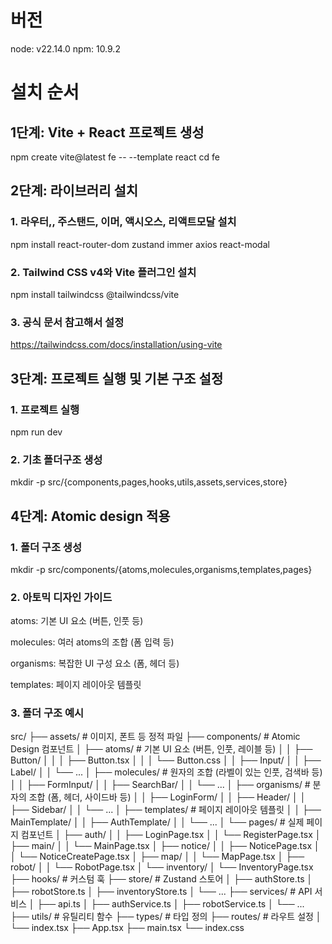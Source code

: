 # 버전
node: v22.14.0
npm: 10.9.2

# 설치 순서
## 1단계: Vite + React 프로젝트 생성
npm create vite@latest fe -- --template react
cd fe

## 2단계: 라이브러리 설치
### 1. 라우터,, 주스탠드, 이머, 액시오스, 리액트모달 설치
npm install react-router-dom zustand immer axios react-modal

### 2. Tailwind CSS v4와 Vite 플러그인 설치
npm install tailwindcss @tailwindcss/vite

### 3. 공식 문서 참고해서 설정
https://tailwindcss.com/docs/installation/using-vite

## 3단계: 프로젝트 실행 및 기본 구조 설정
### 1. 프로젝트 실행
npm run dev

### 2. 기초 폴더구조 생성
mkdir -p src/{components,pages,hooks,utils,assets,services,store}

## 4단계: Atomic design 적용
### 1. 폴더 구조 생성
mkdir -p src/components/{atoms,molecules,organisms,templates,pages}

### 2. 아토믹 디자인 가이드
atoms: 기본 UI 요소 (버튼, 인풋 등)

molecules: 여러 atoms의 조합 (폼 입력 등)

organisms: 복잡한 UI 구성 요소 (폼, 헤더 등)

templates: 페이지 레이아웃 템플릿

### 3. 폴더 구조 예시
src/
├── assets/                 # 이미지, 폰트 등 정적 파일
├── components/             # Atomic Design 컴포넌트
│   ├── atoms/              # 기본 UI 요소 (버튼, 인풋, 레이블 등)
│   │   ├── Button/
│   │   │   ├── Button.tsx
│   │   │   └── Button.css
│   │   ├── Input/
│   │   ├── Label/
│   │   └── ...
│   ├── molecules/          # 원자의 조합 (라벨이 있는 인풋, 검색바 등)
│   │   ├── FormInput/
│   │   ├── SearchBar/
│   │   └── ...
│   ├── organisms/          # 분자의 조합 (폼, 헤더, 사이드바 등)
│   │   ├── LoginForm/
│   │   ├── Header/
│   │   ├── Sidebar/
│   │   └── ...
│   ├── templates/          # 페이지 레이아웃 템플릿
│   │   ├── MainTemplate/
│   │   ├── AuthTemplate/
│   │   └── ...
│   └── pages/              # 실제 페이지 컴포넌트
│       ├── auth/
│       │   ├── LoginPage.tsx
│       │   └── RegisterPage.tsx
│       ├── main/
│       │   └── MainPage.tsx
│       ├── notice/
│       │   ├── NoticePage.tsx
│       │   └── NoticeCreatePage.tsx
│       ├── map/
│       │   └── MapPage.tsx
│       ├── robot/
│       │   └── RobotPage.tsx
│       └── inventory/
│           └── InventoryPage.tsx
├── hooks/                  # 커스텀 훅
├── store/                  # Zustand 스토어
│   ├── authStore.ts
│   ├── robotStore.ts
│   ├── inventoryStore.ts
│   └── ...
├── services/               # API 서비스
│   ├── api.ts
│   ├── authService.ts
│   ├── robotService.ts
│   └── ...
├── utils/                  # 유틸리티 함수
├── types/                  # 타입 정의
├── routes/                 # 라우트 설정
│   └── index.tsx
├── App.tsx
├── main.tsx
└── index.css
